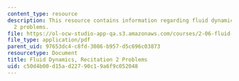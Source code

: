 ```yaml
---
content_type: resource
description: This resource contains information regarding fluid dynamics, recitation
  2 problems.
file: https://ol-ocw-studio-app-qa.s3.amazonaws.com/courses/2-06-fluid-dynamics-spring-2013/c50d4b00d15ad22790c19a6f9c052048_MIT2_06S14_rec2prob.pdf
file_type: application/pdf
parent_uid: 97653dc4-c8fd-3086-b957-d5c696c03873
resourcetype: Document
title: Fluid Dynamics, Recitation 2 Problems
uid: c50d4b00-d15a-d227-90c1-9a6f9c052048
---
```

